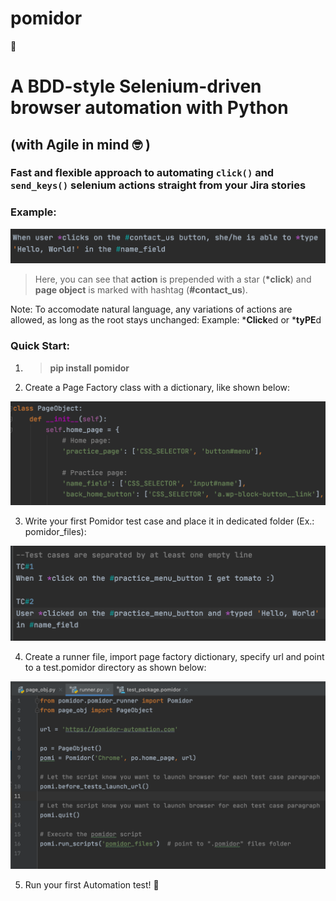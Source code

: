 # pomidor

:tomato:
# **A BDD-style Selenium-driven browser automation with Python** 
## (with Agile in mind :nerd_face: )
### Fast and flexible approach to automating `click()` and `send_keys()` selenium actions straight from your Jira stories 

### Example:
![Pomidor syntax](images/pomidor_1.png)

>Here, you can see that __action__ is prepended with a star (__*click__) and __page object__ is marked with hashtag (**#contact_us**).

Note: To accomodate natural language, any variations of actions are allowed,
as long as the root stays unchanged: 
Example: ***Click**ed or ***tyPE**d


### Quick Start:
1. >**pip install pomidor**

2. Create a Page Factory class with a dictionary, like shown below:

![Page factory](images/page_obj_dict.png)


3. Write your first Pomidor test case and place it in dedicated folder (Ex.: pomidor_files):

![Pomidor syntax](images/pomidor_file.png)


4. Create a runner file, import page factory dictionary, specify url and point to a test.pomidor directory as shown below:

![Runner file](images/runner_file_layout.png)


5. Run your first Automation test! :rocket:


